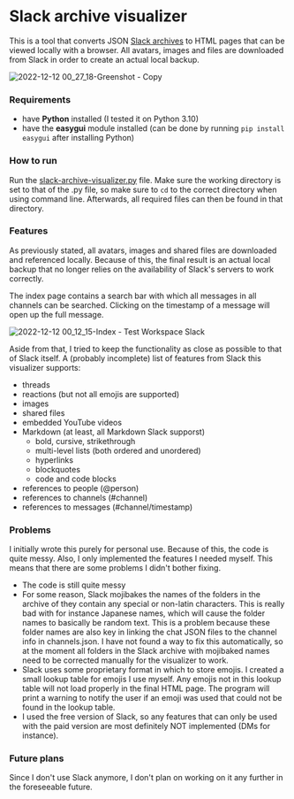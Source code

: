 # Slack archive visualizer
This is a tool that converts JSON [Slack archives](https://slack.com/help/articles/201658943-Export-your-workspace-data) to HTML pages that can be viewed locally with a browser. All avatars, images and files are downloaded from Slack in order to create an actual local backup.

![2022-12-12 00_27_18-Greenshot - Copy](https://user-images.githubusercontent.com/78315156/206935341-11319f35-edb0-4f53-b539-55f06f8cb952.png)

### Requirements
-   have  **Python**  installed (I tested it on Python 3.10)
-   have the  **easygui**  module installed (can be done by running  `pip install easygui`  after installing Python)

### How to run
Run the [slack-archive-visualizer.py](slack-archive-visualizer.py) file. Make sure the working directory is set to that of the .py file, so make sure to `cd` to the correct directory when using command line. Afterwards, all required files can then be found in that directory.

### Features
As previously stated, all avatars, images and shared files are downloaded and referenced locally. Because of this, the final result is an actual local backup that no longer relies on the availability of Slack's servers to work correctly.

The index page contains a search bar with which all messages in all channels can be searched. Clicking on the timestamp of a message will open up the full message.

![2022-12-12 00_12_15-Index - Test Workspace Slack](https://user-images.githubusercontent.com/78315156/206935529-26da0e39-237e-4343-ad2b-527c61f9c7b7.png)

Aside from that, I tried to keep the functionality as close as possible to that of Slack itself. A (probably incomplete) list of features from Slack this visualizer supports:
-   threads
-   reactions (but not all emojis are supported)
-   images
-   shared files
-   embedded YouTube videos
-   Markdown (at least, all Markdown Slack supporst)
	-   bold, cursive, strikethrough
	-   multi-level lists (both ordered and unordered)
	-   hyperlinks
	-   blockquotes
	-   code and code blocks
-   references to people (@person)
-   references to channels (#channel)
-   references to messages (#channel/timestamp)

### Problems
I initially wrote this purely for personal use. Because of this, the code is quite messy. Also, I only implemented the features I needed myself. This means that there are some problems I didn't bother fixing.
 - The code is still quite messy
 - For some reason, Slack mojibakes the names of the folders in the archive of they contain any special or non-latin characters. This is really bad with for instance Japanese names, which will cause the folder names to basically be random text. This is a problem because these folder names are also key in linking the chat JSON files to the channel info in channels.json. I have not found a way to fix this automatically, so at the moment all folders in the Slack archive with mojibaked names need to be corrected manually for the visualizer to work.
 - Slack uses some proprietary format in which to store emojis. I created a small lookup table for emojis I use myself. Any emojis not in this lookup table will not load properly in the final HTML page. The program will print a warning to notify the user if an emoji was used that could not be found in the lookup table.
 - I used the free version of Slack, so any features that can only be used with the paid version are most definitely NOT implemented (DMs for instance).

### Future plans
Since I don't use Slack anymore, I don't plan on working on it any further in the foreseeable future.
